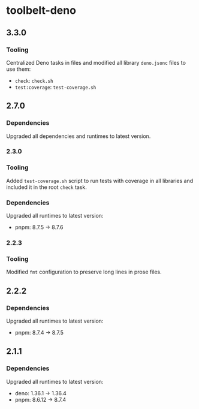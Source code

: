 # toolbelt-deno

## 3.3.0

### Tooling

Centralized Deno tasks in files and modified all library `deno.jsonc` files to use them:

- `check`: `check.sh`
- `test:coverage`: `test-coverage.sh`

## 2.7.0

### Dependencies

Upgraded all dependencies and runtimes to latest version.

### 2.3.0

### Tooling

Added `test-coverage.sh` script to run tests with coverage in all libraries and included it in the root `check` task.

### Dependencies

Upgraded all runtimes to latest version:

- pnpm: 8.7.5 -> 8.7.6

### 2.2.3

### Tooling

Modified `fmt` configuration to preserve long lines in prose files.

## 2.2.2

### Dependencies

Upgraded all runtimes to latest version:

- pnpm: 8.7.4 -> 8.7.5

## 2.1.1

### Dependencies

Upgraded all runtimes to latest version:

- deno: 1.36.1 -> 1.36.4
- pnpm: 8.6.12 -> 8.7.4

